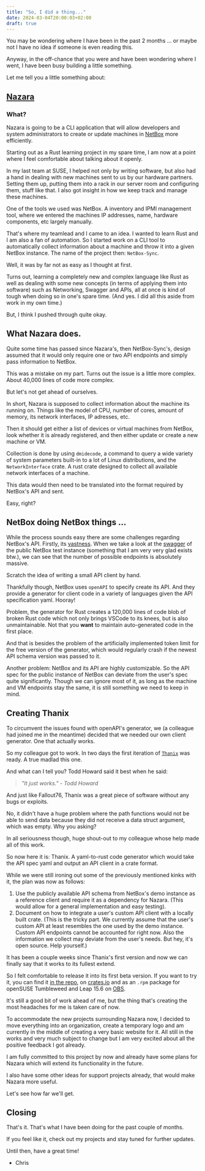 ```yaml
---
title: "So, I did a thing..."
date: 2024-03-04T20:00:03+02:00
draft: true
---
```


You may be wondering where I have been in the past 2 months ... or maybe not I have no idea if someone is even reading this.

Anyway, in the off-chance that you were and have been wondering where I went, I have been busy building a little something.

Let me tell you a little something about:

## [Nazara](https://github.com/The-Nazara-Project/)

### What?

Nazara is going to be a CLI application that will allow developers and system administrators to create or update
machines in [NetBox](https://netbox.dev) more efficiently.

Starting out as a Rust learning project in my spare time,
I am now at a point where I feel comfortable about talking about it openly.

In my last team at SUSE, I helped not only by writing software, but also had a hand in dealing with new machines sent to
us by our hardware partners.
Setting them up, putting them into a rack in our server room and configuring them, stuff like that.
I also got insight in how we keep track and manage these machines.

One of the tools we used was NetBox. A inventory and IPMI management tool, where we entered the machines IP addresses,
name, hardware components, etc largely manually.

That's where my teamlead and I came to an idea. I wanted to learn Rust and I am also a fan of automation.
So I started work on a CLI tool to automatically collect information about a machine and
throw it into a given NetBox instance. The name of the project then: `NetBox-Sync`.

Well, it was by far not as easy as I thought at first.

Turns out, learning a completely new and complex language like Rust as well as dealing with some new concepts
(in terms of applying them into software) such as Networking, Swagger and APIs,
all at once is kind of tough when doing so in one's spare time. (And yes. I did all this aside from work in my own time.)

But, I think I pushed through quite okay.

## What Nazara does.

Quite some time has passed since Nazara's, then NetBox-Sync's, design assumed that it would only require one or two API
endpoints and simply pass information to NetBox.

This was a mistake on my part. Turns out the issue is a little more complex. About 40,000 lines of code more complex.

But let's not get ahead of ourselves.

In short, Nazara is supposed to collect information about the machine its running on. Things like
the model of CPU, number of cores, amount of memory, its network interfaces, IP adresses, etc.

Then it should get either a list of devices or virtual machines from NetBox, look whether it is already registered, and
then either update or create a new machine or VM.

Collection is done by using `dmidecode`, a command to query a wide variety of system parameters built-in to a lot of
Linux distributions, and the `NetworkInterface`  crate.
A rust crate designed to collect all available network interfaces of a machine.

This data would then need to be translated into the format required by NetBox's API and sent.

Easy, right?

## NetBox doing NetBox things ...

While the process sounds easy there are some challenges regarding NetBox's API. Firstly, its [vastness](https://www.youtube.com/watch?v=arnWU1sWqKw&pp=ygURZGFtbiBib3kgaGUgdGhpY2M%3D).
When we take a look at the [swagger](https://demo.netbox.dev/api/schema/swagger-ui/) of the public NetBox test instance
(something that I am very very glad exists btw.), we can see that the number of possible endpoints is absolutely massive.

Scratch the idea of writing a small API client by hand.

Thankfully though, NetBox uses `openAPI` to specify create its API.
And they provide a generator for client code in a variety of languages given the API specification yaml. Hooray!

Problem, the generator for Rust creates a 120,000 lines of code blob of broken Rust code which not only brings VSCode
to its knees, but is also unmaintainable. Not that you **want** to maintain auto-generated code in the first place.

And that is besides the problem of the artificially implemented token limit for the free version of the generator,
which would regularly crash if the newest API schema version was passed to it.

Another problem: NetBox and its API are highly customizable. So the API spec for the public instance of NetBox can
deviate from the user's spec quite significantly.
Though we can ignore most of it, as long as the machine and VM endpoints stay the same, it is still something we need
to keep in mind.

## Creating Thanix

To circumvent the issues found with openAPI's generator, we (a colleague had joined me in the meantime) decided that we
needed our own client generator. One that actually works.

So my colleague got to work. In two days the first iteration of [`Thanix`](https://github.com/The-Nazara-Project/Thanix)
was ready. A true madlad this one.

And what can I tell you? Todd Howard said it best when he said:

> *"It just works." - Todd Howard*

And just like Fallout76, Thanix was a great piece of software without any bugs or exploits.

No, it didn't have a huge problem where the path functions would not be able to send data because they did not receive
a data struct argument, which was empty. Why you asking?

In all seriousness though, huge shout-out to my colleague whose help made all of this work.

So now here it is: Thanix.
A yaml-to-rust code generator which would take the API spec yaml and output an API client in a crate format.

While we were still ironing out some of the previously mentioned kinks with it, the plan was now as follows:

1. Use the publicly available API schema from NetBox's demo instance as a reference client and require it as a
   dependency for Nazara. (This would allow for a general implementation and easy testing).
2. Document on how to integrate a user's custom API client with a locally built crate.
   (This is the tricky part. We currently assume that the user's custom API at least resembles the one used by the demo
   instance. Custom API endpoints cannot be accounted for right now. Also the information we collect may deviate from
   the user's needs. But hey, it's open source. Help yourself.)

It has been a couple weeks since Thanix's first version and now we can finally say that it works to its fullest extend.

So I felt comfortable to release it into its first beta version. If you want to try it, you can find it
[in the repo](https://github.com/The-Nazara-Project/Thanix), on [crates.io](https://crates.io/crates/thanix) and as an
`.rpm` package for openSUSE Tumbleweed and Leap 15.6 on
[OBS](https://build.opensuse.org/package/show/home:ByteOtter:nazara-project/thanix).

It's still a good bit of work ahead of me, but the thing that's creating the most headaches for me is taken care of now.

To accommodate the new projects surrounding Nazara now, I decided to move everything into an organization, create a
temporary logo and am currently in the middle of creating a very basic website for it. All still in the works and very
much subject to change but I am very excited about all the positive feedback I got already.

I am fully committed to this project by now and already have some plans for Nazara which will extend its functionality
in the future.

I also have some other ideas for support projects already, that would make Nazara more useful.

Let's see how far we'll get.

## Closing

That's it. That's what I have been doing for the past couple of months.

If you feel like it, check out my projects and stay tuned for further updates.

Until then, have a great time!

- Chris
